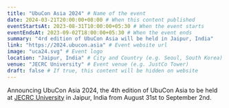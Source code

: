 ```yaml
---
title: "UbuCon Asia 2024" # Name of the event
date: 2024-03-21T20:00:00+08:00 # When this content published
eventStartsAt: 2023-08-31T10:00:00+05:30 # When the event starts
eventEndsAt: 2023-09-02T18:00:00+05:30 # When the event ends
summary: "4rd edition of UbuCon Asia will be held in Jaipur, India"
link: "https://2024.ubucon.asia" # Event website url
image: "uca24.svg" # Event logo
location: "Jaipur, India" # City and Country (e.g. Seoul, South Korea)
venue: "JECRC University" # Event venue (e.g. JustCo Tower)
draft: false # If true, this content will be hidden on website
---
```


Announcing UbuCon Asia 2024, the 4th edition of UbuCon Asia to be held at [JECRC University](https://jecrcuniversity.edu.in/) in Jaipur, India from August 31st to September 2nd.